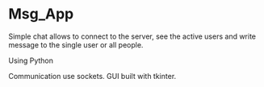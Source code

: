 # Msg_App

Simple chat allows to connect to the server, see the active users and write message to the single user or all people. 

Using Python

Communication use sockets. GUI built with tkinter.
